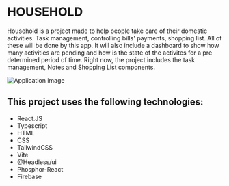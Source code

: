 <h1>HOUSEHOLD</h1>

<p>Household is a project made to help people take care of their domestic activities. Task management, controlling bills' payments, shopping list. All of these will be done by this app. It will also include a dashboard to show how many activities are pending and how is the state of the activites for a pre determined period of time.
Right now, the project includes the task management, Notes and Shopping List components.
</p>

<img src="https://i.imgur.com/RMctPlQ.png" alt="Application image" />

<h2>This project uses the following technologies: </h3>
<ul>
  <li>React.JS</li>
  <li>Typescript</li>
  <li>HTML</li>
  <li>CSS</li>
  <li>TailwindCSS</li>
  <li>Vite</li>
  <li>@Headless/ui</li>
  <li>Phosphor-React</li>
  <li>Firebase</li>
</ul>

